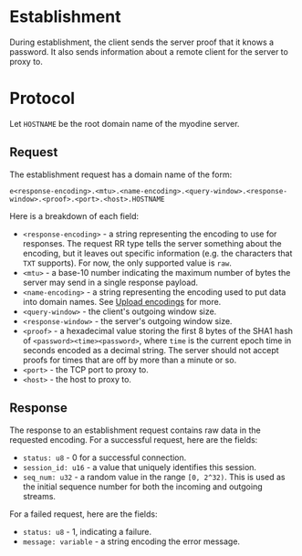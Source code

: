 # Establishment

During establishment, the client sends the server proof that it knows a password. It also sends information about a remote client for the server to proxy to.

# Protocol

Let `HOSTNAME` be the root domain name of the myodine server.

## Request

The establishment request has a domain name of the form:

```
e<response-encoding>.<mtu>.<name-encoding>.<query-window>.<response-window>.<proof>.<port>.<host>.HOSTNAME
```

Here is a breakdown of each field:

 * `<response-encoding>` - a string representing the encoding to use for responses. The request RR type tells the server something about the encoding, but it leaves out specific information (e.g. the characters that `TXT` supports). For now, the only supported value is `raw`.
 * `<mtu>` - a base-10 number indicating the maximum number of bytes the server may send in a single response payload.
 * `<name-encoding>` - a string representing the encoding used to put data into domain names. See [Upload encodings](Encodings.md#upload-encodings) for more.
 * `<query-window>` - the client's outgoing window size.
 * `<response-window>` - the server's outgoing window size.
 * `<proof>` - a hexadecimal value storing the first 8 bytes of the SHA1 hash of `<password><time><password>`, where `time` is the current epoch time in seconds encoded as a decimal string. The server should not accept proofs for times that are off by more than a minute or so.
 * `<port>` - the TCP port to proxy to.
 * `<host>` - the host to proxy to.

## Response

The response to an establishment request contains raw data in the requested encoding. For a successful request, here are the fields:

 * `status: u8` - 0 for a successful connection.
 * `session_id: u16` - a value that uniquely identifies this session.
 * `seq_num: u32` - a random value in the range `[0, 2^32)`. This is used as the initial sequence number for both the incoming and outgoing streams.

For a failed request, here are the fields:

 * `status: u8` - 1, indicating a failure.
 * `message: variable` - a string encoding the error message.
